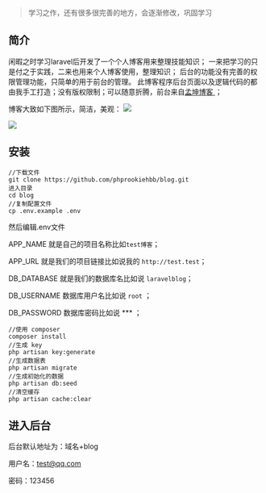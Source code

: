 > 学习之作，还有很多很完善的地方，会逐渐修改，巩固学习

## 简介
闲暇之时学习laravel后开发了一个个人博客用来整理技能知识；
一来把学习的只是付之于实践，二来也用来个人博客使用，整理知识；
后台的功能没有完善的权限管理功能，只简单的用于前台的管理。
此博客程序后台页面以及逻辑代码的都由我手工打造；没有版权限制；可以随意折腾，前台来自[孟坤博客 ](https://mkblog.cn/ "孟坤博客 ")；

博客大致如下图所示，简洁，美观：
![](https://i.loli.net/2019/04/28/5cc54f04894c4.png)

![](https://i.loli.net/2019/04/28/5cc54ef3a07d8.png)

## 安装

```
//下载文件
git clone https://github.com/phprookiehbb/blog.git
进入目录
cd blog
//复制配置文件
cp .env.example .env  
```
然后编辑.env文件

APP_NAME 就是自己的项目名称比如`test博客`；

APP_URL 就是我们的项目链接比如说我的 `http://test.test`；

DB_DATABASE 就是我们的数据库名比如说 `laravelblog`；

DB_USERNAME 数据库用户名比如说 `root` ；

DB_PASSWORD 数据库密码比如说 *** ；
```
//使用 composer 
composer install  
//生成 key 
php artisan key:generate  
//生成数据表
php artisan migrate  
//生成初始化的数据
php artisan db:seed  
//清空缓存
php artisan cache:clear
```
## 进入后台
后台默认地址为：域名+blog

用户名：test@qq.com

密码：123456

  